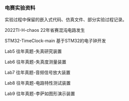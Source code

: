 ### 电赛实验资料
实验过程中保留的嵌入式代码、仿真文件、部分实验过程记录。

2022TI-H-chaos 22年省赛混沌电路发生

STM32-TimeClock-main 基于STM32的电子钟开发

Lab5 往年真题-失真研究装置

Lab6 往年真题-失真度测量装置

Lab7 往年真题-音频信号放大装置

Lab8 往年真题-电路特性测试装置

Lab9 往年真题-李萨如图形演示装置
